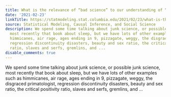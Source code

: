 ```yaml
---
title: What is the relevance of “bad science” to our understanding of “good science”?
date: '2021-02-23'
linkTitle: https://statmodeling.stat.columbia.edu/2021/02/23/what-is-the-relevance-of-bad-science-to-our-understanding-of-good-science/
source: Statistical Modeling, Causal Inference, and Social Science
description: We spend some time talking about junk science, or possible junk science,
  most recently that book about sleep, but we have lots of other examples such as
  himmicanes, air rage, ages ending in 9, pizzagate, weggy, the disgraced primatologist,
  regression discontinuity disasters, beauty and sex ratio, the critical positivity
  ratio, slaves and serfs, gremlins, and ...
disable_comments: true
---
```

We spend some time talking about junk science, or possible junk science, most recently that book about sleep, but we have lots of other examples such as himmicanes, air rage, ages ending in 9, pizzagate, weggy, the disgraced primatologist, regression discontinuity disasters, beauty and sex ratio, the critical positivity ratio, slaves and serfs, gremlins, and ...